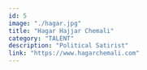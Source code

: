 ```yaml
---
id: 5
image: "./hagar.jpg"
title: "Hagar Hajjar Chemali"
category: "TALENT"
description: "Political Satirist"
link: "https://www.hagarchemali.com"
---
```

